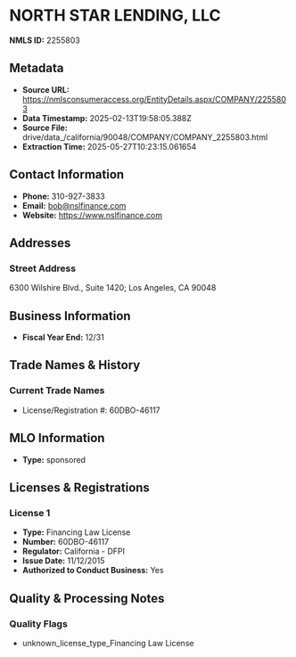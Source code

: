 # NORTH STAR LENDING, LLC

**NMLS ID:** 2255803

## Metadata
- **Source URL:** https://nmlsconsumeraccess.org/EntityDetails.aspx/COMPANY/2255803
- **Data Timestamp:** 2025-02-13T19:58:05.388Z
- **Source File:** drive/data_/california/90048/COMPANY/COMPANY_2255803.html
- **Extraction Time:** 2025-05-27T10:23:15.061654

## Contact Information
- **Phone:** 310-927-3833
- **Email:** bob@nslfinance.com
- **Website:** https://www.nslfinance.com

## Addresses
### Street Address
6300 Wilshire Blvd., Suite 1420; Los Angeles, CA 90048

## Business Information
- **Fiscal Year End:** 12/31

## Trade Names & History
### Current Trade Names
- License/Registration #: 60DBO-46117

## MLO Information
- **Type:** sponsored

## Licenses & Registrations

### License 1
- **Type:** Financing Law License
- **Number:** 60DBO-46117
- **Regulator:** California - DFPI
- **Issue Date:** 11/12/2015
- **Authorized to Conduct Business:** Yes

## Quality & Processing Notes
### Quality Flags
- unknown_license_type_Financing Law License

